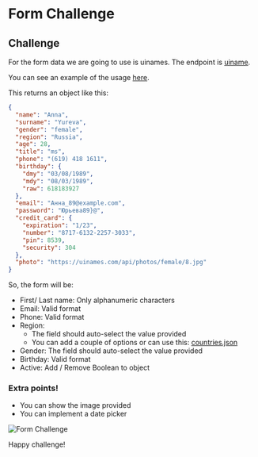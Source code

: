 # Form Challenge

## Challenge
For the form data we are going to use is uinames. The endpoint is [uiname](https://uinames.com/api/?ext).

You can see an example of the usage [here](https://runkit.com/ecancino/user-api).

This returns an object like this:

```json
{
  "name": "Anna",
  "surname": "Yureva",
  "gender": "female",
  "region": "Russia",
  "age": 28,
  "title": "ms",
  "phone": "(619) 418 1611",
  "birthday": {
    "dmy": "03/08/1989",
    "mdy": "08/03/1989",
    "raw": 618183927
  },
  "email": "Анна_89@example.com",
  "password": "Юрьевa89}@",
  "credit_card": {
    "expiration": "1/23",
    "number": "8717-6132-2257-3033",
    "pin": 8539,
    "security": 304
  },
  "photo": "https://uinames.com/api/photos/female/8.jpg"
}
```

So, the form will be:

- First/ Last name: Only alphanumeric characters
- Email: Valid format
- Phone: Valid format
- Region:
  - The field should auto-select the value provided
  - You can add a couple of options or can use this: [countries.json](https:/s3-us-west-2.amazonaws.com/s.cdpn.io/170817/countries.json)
- Gender: The field should auto-select the value provided
- Birthday: Valid format
- Active: Add / Remove Boolean to object

### Extra points!

- You can show the image provided
- You can implement a date picker

![Form Challenge](form.png)

Happy challenge!
